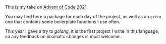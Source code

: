 This is my take on [Advent of Code 2021](https://adventofcode.com/2021/about).

You may find here a package for each day of the project, as well as an `extra` one that contains some boilerplate
functions I use often.

This year I gave a try to _golang_, it is the first project I write in this language, so any feedback on idiomatic
changes is most welcome.